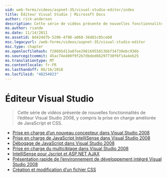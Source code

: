 ```yaml
---
uid: web-forms/videos/aspnet-35/visual-studio-editor/index
title: Éditeur Visual Studio | Microsoft Docs
author: rick-anderson
description: Cette série de vidéos présente de nouvelles fonctionnalités de l’éditeur Visual Studio 2008, y compris la prise en charge améliorée de JavaScript et CSS.
ms.author: riande
ms.date: 11/14/2011
ms.assetid: 8d424d7b-5206-4790-a068-36d01c05ceb0
msc.legacyurl: /web-forms/videos/aspnet-35/visual-studio-editor
msc.type: chapter
ms.openlocfilehash: f28695d13a8fee29816955813bbf34739ebc936b
ms.sourcegitcommit: 45ac74e400f9f2b7dbded66297730f6f14a4eb25
ms.translationtype: MT
ms.contentlocale: fr-FR
ms.lasthandoff: 08/16/2018
ms.locfileid: "48254023"
---
```

<a name="visual-studio-editor"></a>Éditeur Visual Studio
====================
> Cette série de vidéos présente de nouvelles fonctionnalités de l’éditeur Visual Studio 2008, y compris la prise en charge améliorée de JavaScript et CSS.


- [Prise en charge d’un nouveau concepteur dans Visual Studio 2008](new-designer-support-in-visual-studio-2008.md)
- [Prise en charge de JavaScript IntelliSense dans Visual Studio 2008](javascript-intellisense-support-in-visual-studio-2008.md)
- [Débogage de JavaScript dans Visual Studio 2008](javascript-debugging-in-visual-studio-2008.md)
- [Prise en charge du multiciblage dans Visual Studio 2008](multi-targeting-support-in-visual-studio-2008.md)
- [IntelliSense pour Jscript et ASP.NET AJAX](intellisense-for-jscript-and-aspnet-ajax.md)
- [Présentation rapide de l’environnement de développement intégré Visual Studio 2008](quick-tour-of-the-visual-studio-2008-integrated-development-environment.md)
- [Création et modification d’un fichier CSS](creating-and-modifying-a-css-file.md)
